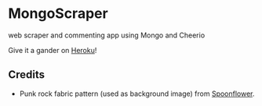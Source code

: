 # MongoScraper
web scraper and commenting app using Mongo and Cheerio

Give it a gander on [Heroku](https://mighty-sea-96742.herokuapp.com/)!

## Credits

* Punk rock fabric pattern (used as background image) from [Spoonflower](https://www.spoonflower.com/fabric/1987535-punk-rock-black-white-by-susiprint).
